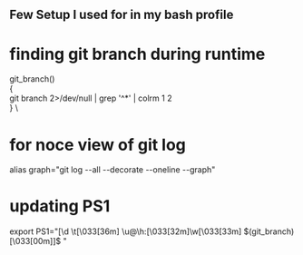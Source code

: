 ## Few Setup I used for in my bash profile 
# finding git branch during runtime

git_branch() \
{ \
 git branch 2>/dev/null | grep '^*' | colrm 1 2 \
} \

# for noce view of git log
alias graph="git log --all --decorate --oneline --graph"

# updating PS1
export PS1="[\d \t\[\033[36m\] \u@\h:\[\033[32m\]\w\[\033[33m\] \$(git_branch)\[\033[00m\]]$ "
